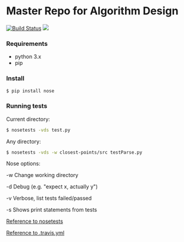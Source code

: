 # Master Repo for Algorithm Design
[![Build Status](https://travis-ci.org/Sebastian-ba/DoDoBing.svg?branch=fix-build)](https://travis-ci.org/Sebastian-ba/DoDoBing)
<a href="https://www.codacy.com/app/Sebastian-ba/DoDoBing/dashboard"><img src="https://api.codacy.com/project/badge/Grade/c098136ef81345b78c480ee695314a21"/></a>


### Requirements

- python 3.x
- pip

### Install

```bash
$ pip install nose
```

### Running tests
Current directory:
```bash
$ nosetests -vds test.py
```

Any directory:
```bash
$ nosetests -vds -w closest-points/src testParse.py
```

Nose options:

-w Change working directory

-d Debug (e.g. "expect x, actually y")

-v Verbose, list tests failed/passed

-s Shows print statements from tests


[Reference to nosetests](http://pythontesting.net/framework/nose/nose-introduction/)

[Reference to .travis.yml](https://docs.travis-ci.com/user/languages/python/)

